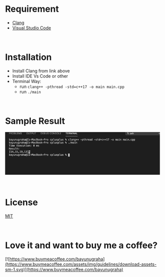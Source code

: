 # Requirement

- [Clang](https://clang.llvm.org/get_started.html)
- [Visual Studio Code](https://code.visualstudio.com/download)

<br>

# Installation

- Install Clang from link above
- Install IDE Vs Code or other
- Terminal Way:
  - run `clang++ -pthread -std=c++17 -o main main.cpp`
  - run `./main`

<br>

# Sample Result

![Result](./Result.png)

<br>

# License

[MIT](../../LICENSE)

<br>

# Love it and want to buy me a coffee?

[![https://www.buymeacoffee.com/bayunugraha](https://www.buymeacoffee.com/assets/img/guidelines/download-assets-sm-1.svg)](https://www.buymeacoffee.com/bayunugraha)
